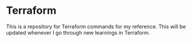 # Terraform
This is a repository for Terraform commands for my reference.
This will be updated whenever I go through new learnings in Terraform.
